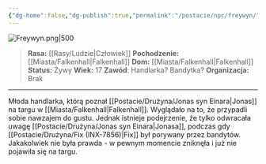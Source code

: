 ```yaml
---
{"dg-home":false,"dg-publish":true,"permalink":"/postacie/npc/freywyn/","dgPassFrontmatter":true}
---
```


![Freywyn.png|500](/img/user/Vault/Grafiki/NPC/Freywyn.png)

> **Rasa:** [[Rasy/Ludzie\|Człowiek]]
> **Pochodzenie:** [[Miasta/Falkenhall\|Falkenhall]]
> **Dom:** [[Miasta/Falkenhall\|Falkenhall]]
> **Status:** Żywy
> **Wiek:** 17
> **Zawód**: Handlarka? Bandytka?
> **Organizacja:** Brak

---

Młoda handlarka, którą poznał [[Postacie/Drużyna/Jonas syn Einara\|Jonas]] na targu w [[Miasta/Falkenhall\|Falkenhall]]. Wyglądało na to, że przypadli sobie nawzajem do gustu. Jednak istnieje podejrzenie, że tylko odwracała uwagę [[Postacie/Drużyna/Jonas syn Einara\|Jonasa]], podczas gdy [[Postacie/Drużyna/Fix (INX-7856)\|Fix]] był porywany przez bandytów. Jakakolwiek nie była prawda - w pewnym momencie zniknęła i już nie pojawiła się na targu.